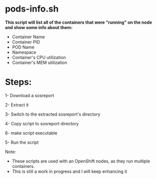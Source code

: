 # pods-info.sh

**This script will list all of the containers that were "running" on the node and show some info about them:**
- Container Name
- Container PID
- POD Name
- Namespace
- Container's CPU utilization
- Container's MEM utilization

# Steps:

1- Download a sosreport

2- Extract it

3- Switch to the extracted sosreport's directory

4- Copy script to sosreport directory

6- make script executable

5- Run the script


Note:
- These scripts are used with an OpenShift nodes, as they run multiple containers.
- This is still a work in progress and I will keep enhancing it
